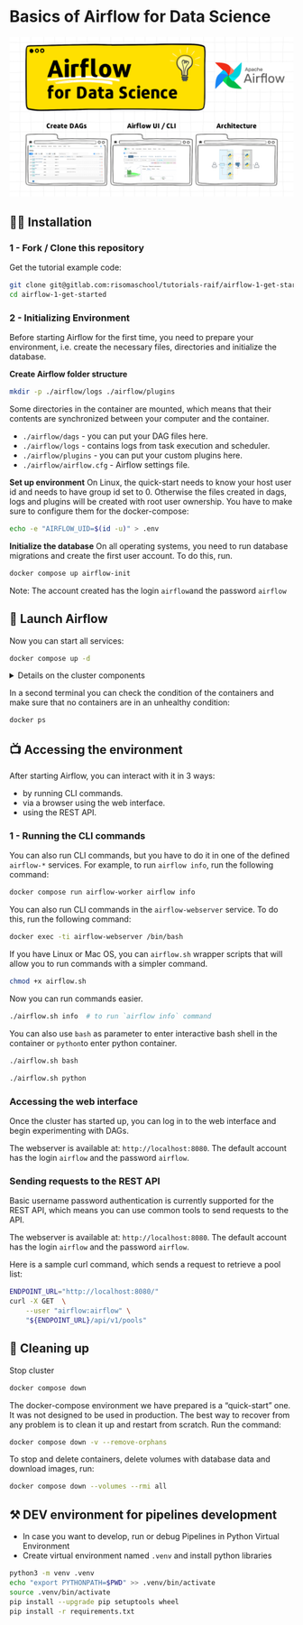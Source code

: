 # Basics of Airflow for Data Science  
![Основы Airflow для Data Science](docs/images/airflow-banner-1.png)

## :woman_technologist: Installation

### 1 - Fork / Clone this repository

Get the tutorial example code:

```bash
git clone git@gitlab.com:risomaschool/tutorials-raif/airflow-1-get-started.git
cd airflow-1-get-started
```

### 2 - Initializing Environment

Before starting Airflow for the first time, you need to prepare your environment, i.e. create the necessary files, directories and initialize the database.

**Create Airflow folder structure**

```bash
mkdir -p ./airflow/logs ./airflow/plugins
```

Some directories in the container are mounted, which means that their contents are synchronized between your computer and the container.

- `./airflow/dags` - you can put your DAG files here.
- `./airflow/logs` - contains logs from task execution and scheduler.
- `./airflow/plugins` - you can put your custom plugins here.
- `./airflow/airflow.cfg` - Airflow settings file.


**Set up environment**
On Linux, the quick-start needs to know your host user id and needs to have group id set to 0. Otherwise the files created in dags, logs and plugins will be created with root user ownership. You have to make sure to configure them for the docker-compose:

```bash
echo -e "AIRFLOW_UID=$(id -u)" > .env
```

**Initialize the database**
On all operating systems, you need to run database migrations and create the first user account. To do this, run.

```bash
docker compose up airflow-init
```
Note: The account created has the login `airflow`and the password `airflow`


## :rocket: Launch Airflow

Now you can start all services:

```bash
docker compose up -d
```

<details>
<summary> Details on the cluster components </summary>

- `airflow-webserver` - Airflow UI, available on [http://localhost:8080](http://localhost:8080)
- `airflow-scheduler` - Airflow Scheduler (doesn't hae exposed endpoints)
- `postgres` - Airflow PostgreSQL DataBase, available on [http://localhost:5432](http://localhost:5432)

</details>

In a second terminal you can check the condition of the containers and make sure that no containers are in an unhealthy condition:

```bash
docker ps
```


## :tv: Accessing the environment

After starting Airflow, you can interact with it in 3 ways:

- by running CLI commands.
- via a browser using the web interface.
- using the REST API.


### 1 - Running the CLI commands

You can also run CLI commands, but you have to do it in one of the defined `airflow-*` services. For example, to run `airflow info`, run the following command:

```bash
docker compose run airflow-worker airflow info
```


You can also run CLI commands in the `airflow-webserver` service. To do this, run the following command:

```bash
docker exec -ti airflow-webserver /bin/bash
``` 

If you have Linux or Mac OS, you can `airflow.sh` wrapper scripts that will allow you to run commands with a simpler command.

```bash
chmod +x airflow.sh
```

Now you can run commands easier.

```bash
./airflow.sh info  # to run `airflow info` command
```

You can also use `bash` as parameter to enter interactive bash shell in the container or `python`to enter python container.

```bash
./airflow.sh bash
```

```bash
./airflow.sh python
```


### Accessing the web interface

Once the cluster has started up, you can log in to the web interface and begin experimenting with DAGs.

The webserver is available at: `http://localhost:8080`. The default account has the login `airflow` and the password `airflow`.

### Sending requests to the REST API

Basic username password authentication is currently supported for the REST API, which means you can use common tools to send requests to the API.

The webserver is available at: `http://localhost:8080`. The default account has the login `airflow` and the password `airflow`.

Here is a sample curl command, which sends a request to retrieve a pool list:

```bash
ENDPOINT_URL="http://localhost:8080/"
curl -X GET  \
    --user "airflow:airflow" \
    "${ENDPOINT_URL}/api/v1/pools"
```

## 🧹 Cleaning up

Stop cluster

```bash
docker compose down
```

The docker-compose environment we have prepared is a “quick-start” one. It was not designed to be used in production. The best way to recover from any problem is to clean it up and restart from scratch. Run the command:
  
```bash
docker compose down -v --remove-orphans
```

To stop and delete containers, delete volumes with database data and download images, run:

```bash
docker compose down --volumes --rmi all
```


## ⚒️ DEV environment for pipelines development

- In case you want to develop, run or debug Pipelines in Python Virtual Environment
- Create virtual environment named `.venv` and install python libraries
  
```bash
python3 -m venv .venv
echo "export PYTHONPATH=$PWD" >> .venv/bin/activate
source .venv/bin/activate
pip install --upgrade pip setuptools wheel
pip install -r requirements.txt
```